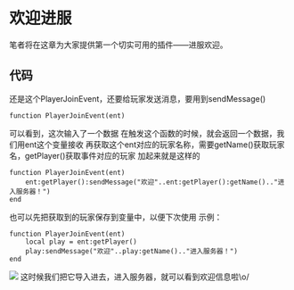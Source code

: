 # **欢迎进服**
笔者将在这章为大家提供第一个切实可用的插件——进服欢迎。
## 代码
还是这个PlayerJoinEvent，还要给玩家发送消息，要用到sendMessage()
~~~
function PlayerJoinEvent(ent)
~~~
可以看到，这次输入了一个数据
在触发这个函数的时候，就会返回一个数据，我们用ent这个变量接收
再获取这个ent对应的玩家名称，需要getName()获取玩家名，getPlayer()获取事件对应的玩家
加起来就是这样的
~~~
function PlayerJoinEvent(ent)
    ent:getPlayer():sendMessage("欢迎"..ent:getPlayer():getName().."进入服务器！")
end
~~~
也可以先把获取到的玩家保存到变量中，以便下次使用
示例：
~~~
function PlayerJoinEvent(ent)
    local play = ent:getPlayer()
    play:sendMessage("欢迎"..play:getName().."进入服务器！")
end
~~~
![](https://s1.ax1x.com/2020/04/10/GoouvV.jpg)
这时候我们把它导入进去，进入服务器，就可以看到欢迎信息啦\o/